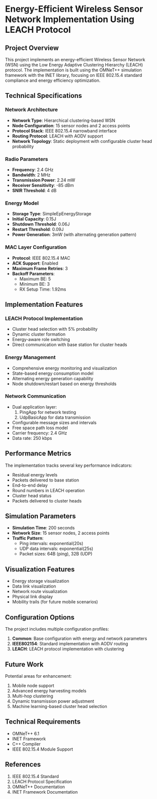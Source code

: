 # Energy-Efficient Wireless Sensor Network Implementation Using LEACH Protocol

## Project Overview
This project implements an energy-efficient Wireless Sensor Network (WSN) using the Low Energy Adaptive Clustering Hierarchy (LEACH) protocol. The implementation is built using the OMNeT++ simulation framework with the INET library, focusing on IEEE 802.15.4 standard compliance and energy efficiency optimization.

## Technical Specifications

### Network Architecture
- **Network Type**: Hierarchical clustering-based WSN
- **Node Configuration**: 15 sensor nodes and 2 access points
- **Protocol Stack**: IEEE 802.15.4 narrowband interface
- **Routing Protocol**: LEACH with AODV support
- **Network Topology**: Static deployment with configurable cluster head probability

### Radio Parameters
- **Frequency**: 2.4 GHz
- **Bandwidth**: 2 MHz
- **Transmission Power**: 2.24 mW
- **Receiver Sensitivity**: -85 dBm
- **SNIR Threshold**: 4 dB

### Energy Model
- **Storage Type**: SimpleEpEnergyStorage
- **Initial Capacity**: 0.15J
- **Shutdown Threshold**: 0.06J
- **Restart Threshold**: 0.09J
- **Power Generation**: 3mW (with alternating generation pattern)

### MAC Layer Configuration
- **Protocol**: IEEE 802.15.4 MAC
- **ACK Support**: Enabled
- **Maximum Frame Retries**: 3
- **Backoff Parameters**: 
  - Maximum BE: 5
  - Minimum BE: 3
  - RX Setup Time: 1.92ms

## Implementation Features

### LEACH Protocol Implementation
- Cluster head selection with 5% probability
- Dynamic cluster formation
- Energy-aware role switching
- Direct communication with base station for cluster heads

### Energy Management
- Comprehensive energy monitoring and visualization
- State-based energy consumption model
- Alternating energy generation capability
- Node shutdown/restart based on energy thresholds

### Network Communication
- Dual application layer:
  1. PingApp for network testing
  2. UdpBasicApp for data transmission
- Configurable message sizes and intervals
- Free space path loss model
- Carrier frequency: 2.4 GHz
- Data rate: 250 kbps

## Performance Metrics
The implementation tracks several key performance indicators:
- Residual energy levels
- Packets delivered to base station
- End-to-end delay
- Round numbers in LEACH operation
- Cluster head status
- Packets delivered to cluster heads

## Simulation Parameters
- **Simulation Time**: 200 seconds
- **Network Size**: 15 sensor nodes, 2 access points
- **Traffic Pattern**: 
  - Ping intervals: exponential(20s)
  - UDP data intervals: exponential(25s)
  - Packet sizes: 64B (ping), 32B (UDP)

## Visualization Features
- Energy storage visualization
- Data link visualization
- Network route visualization
- Physical link display
- Mobility trails (for future mobile scenarios)

## Configuration Options
The project includes multiple configuration profiles:
1. **Common**: Base configuration with energy and network parameters
2. **IEEE802154**: Standard implementation with AODV routing
3. **LEACH**: LEACH protocol implementation with clustering

## Future Work
Potential areas for enhancement:
1. Mobile node support
2. Advanced energy harvesting models
3. Multi-hop clustering
4. Dynamic transmission power adjustment
5. Machine learning-based cluster head selection

## Technical Requirements
- OMNeT++ 6.1
- INET Framework
- C++ Compiler
- IEEE 802.15.4 Module Support

## References
1. IEEE 802.15.4 Standard
2. LEACH Protocol Specification
3. OMNeT++ Documentation
4. INET Framework Documentation 
